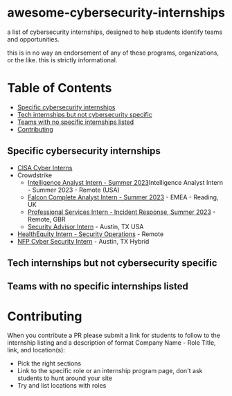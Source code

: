 # awesome-cybersecurity-internships
a list of cybersecurity internships, designed to help students identify teams and opportunities. 

this is in no way an endorsement of any of these programs, organizations, or the like. this is strictly informational. 

# Table of Contents
  * [Specific cybersecurity internships](#specific-cybersecurity-internships)
  * [Tech internships but not cybersecurity specific](#tech-internships-but-not-cybersecurity-specific)
  * [Teams with no specific internships listed](#teams-with-no-specific-internships-listed)
* [Contributing](#contributing)

## Specific cybersecurity internships

* [CISA Cyber Interns](https://www.cisa.gov/cyber-interns) 
* Crowdstrike
  * [Intelligence Analyst Intern - Summer 2023](https://crowdstrike.wd5.myworkdayjobs.com/en-US/crowdstrikecareers/job/USA---Remote/Intelligence-Analyst-Intern---Summer-2023--Remote---USA-_R12053?q=internship)Intelligence Analyst Intern - Summer 2023 - Remote (USA)
  * [Falcon Complete Analyst Intern - Summer 2023](https://crowdstrike.wd5.myworkdayjobs.com/en-US/crowdstrikecareers/job/United-Kingdom---Reading/Falcon-Complete-Analyst-Intern---Summer-2023----EMEA---Reading--UK-_R10911?q=internship) - EMEA - Reading, UK
  * [Professional Services Intern - Incident Response, Summer 2023](https://crowdstrike.wd5.myworkdayjobs.com/en-US/crowdstrikecareers/job/United-Kingdom---Remote/Professional-Services-Intern---Incident-Response--Summer-2023--Remote--GBR-_R11663?q=internship) - Remote, GBR
  * [Security Advisor Intern](https://crowdstrike.wd5.myworkdayjobs.com/en-US/crowdstrikecareers/job/USA---San-Antonio-TX/Security-Advisor-Intern_R11651?q=internship) - Austin, TX USA
* [HealthEquity Intern - Security Operations](https://careers-healthequity.icims.com/jobs/5218/intern---security-operations/job?mobile=false&width=995&height=500&bga=true&needsRedirect=false&jan1offset=-300&jun1offset=-240) - Remote
* [NFP Cyber Security Intern](https://www.linkedin.com/jobs/view/3443446856/) - Austin, TX Hybrid 

## Tech internships but not cybersecurity specific

## Teams with no specific internships listed

# Contributing

When you contribute a PR please submit a link for students to follow to the internship listing and a description of format Company Name - Role Title, link, and location(s):

* Pick the right sections
* Link to the specific role or an internship program page, don't ask students to hunt around your site
* Try and list locations with roles
